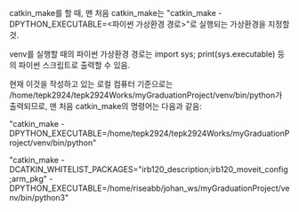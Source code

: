 catkin_make를 할 때, 맨 처음 catkin_make는 "catkin_make -DPYTHON_EXECUTABLE=<파이썬 가상환경 경로>"로 실행되는 가상환경을 지정할 것.

venv를 실행할 때의 파이썬 가상환경 경로는 import sys; print(sys.executable) 등의 파이썬 스크립트로 출력할 수 있음.

현재 이것을 작성하고 있는 로컬 컴퓨터 기준으로는 /home/tepk2924/tepk2924Works/myGraduationProject/venv/bin/python가 출력되므로, 맨 처음 catkin_make의 명령어는 다음과 같음: 

"catkin_make -DPYTHON_EXECUTABLE=/home/tepk2924/tepk2924Works/myGraduationProject/venv/bin/python"

"catkin_make -DCATKIN_WHITELIST_PACKAGES="irb120_description;irb120_moveit_config;arm_pkg" -DPYTHON_EXECUTABLE=/home/riseabb/johan_ws/myGraduationProject/venv/bin/python3"